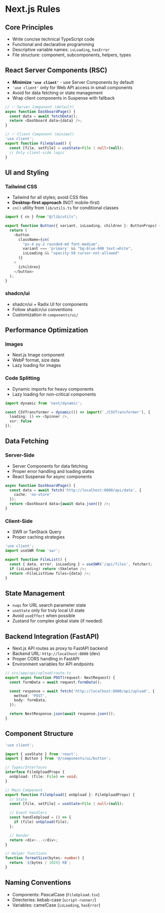 # Next.js Rules

## Core Principles
- Write concise technical TypeScript code
- Functional and declarative programming
- Descriptive variable names: `isLoading`, `hasError`
- File structure: component, subcomponents, helpers, types

## React Server Components (RSC)
- **Minimize `'use client'`** - use Server Components by default
- `'use client'` only for Web API access in small components
- Avoid for data fetching or state management
- Wrap client components in Suspense with fallback

```typescript
// ✅ Server Component (default)
async function DashboardPage() {
  const data = await fetchData();
  return <Dashboard data={data} />;
}

// ✅ Client Component (minimal)
'use client';
export function FileUpload() {
  const [file, setFile] = useState<File | null>(null);
  // Only client-side logic
}
```

## UI and Styling

### Tailwind CSS
- Tailwind for all styles; avoid CSS files
- **Desktop-first approach** (NOT mobile-first)
- `cn()` utility from `lib/utils.ts` for conditional classes

```typescript
import { cn } from "@/lib/utils";

export function Button({ variant, isLoading, children }: ButtonProps) {
  return (
    <button
      className={cn(
        "px-4 py-2 rounded-md font-medium",
        variant === 'primary' && "bg-blue-600 text-white",
        isLoading && "opacity-50 cursor-not-allowed"
      )}
    >
      {children}
    </button>
  );
}
```

### shadcn/ui
- shadcn/ui + Radix UI for components
- Follow shadcn/ui conventions
- Customization in `components/ui/`

## Performance Optimization

### Images
- Next.js Image component
- WebP format, size data
- Lazy loading for images

### Code Splitting
- Dynamic imports for heavy components
- Lazy loading for non-critical components

```typescript
import dynamic from 'next/dynamic';

const CSVTransformer = dynamic(() => import('./CSVTransformer'), {
  loading: () => <Spinner />,
  ssr: false
});
```

## Data Fetching

### Server-Side
- Server Components for data fetching
- Proper error handling and loading states
- React Suspense for async components

```typescript
async function DashboardPage() {
  const data = await fetch('http://localhost:8000/api/data', {
    cache: 'no-store'
  });
  return <Dashboard data={await data.json()} />;
}
```

### Client-Side
- SWR or TanStack Query
- Proper caching strategies

```typescript
'use client';
import useSWR from 'swr';

export function FileList() {
  const { data, error, isLoading } = useSWR('/api/files', fetcher);
  if (isLoading) return <Skeleton />;
  return <FileListView files={data} />;
}
```

## State Management
- `nuqs` for URL search parameter state
- `useState` only for truly local UI state
- Avoid `useEffect` when possible
- Zustand for complex global state (if needed)

## Backend Integration (FastAPI)
- Next.js API routes as proxy to FastAPI backend
- Backend URL: `http://localhost:8000` (dev)
- Proper CORS handling in FastAPI
- Environment variables for API endpoints

```typescript
// src/app/api/upload/route.ts
export async function POST(request: NextRequest) {
  const formData = await request.formData();

  const response = await fetch('http://localhost:8000/api/upload', {
    method: 'POST',
    body: formData,
  });

  return NextResponse.json(await response.json());
}
```

## Component Structure
```typescript
'use client';

import { useState } from 'react';
import { Button } from '@/components/ui/button';

// Types/Interfaces
interface FileUploadProps {
  onUpload: (file: File) => void;
}

// Main Component
export function FileUpload({ onUpload }: FileUploadProps) {
  // State
  const [file, setFile] = useState<File | null>(null);

  // Event handlers
  const handleUpload = () => {
    if (file) onUpload(file);
  };

  // Render
  return <div>...</div>;
}

// Helper functions
function formatSize(bytes: number) {
  return `${bytes / 1024} KB`;
}
```

## Naming Conventions
- Components: PascalCase (`FileUpload.tsx`)
- Directories: kebab-case (`script-runner/`)
- Variables: camelCase (`isLoading`, `hasError`)
